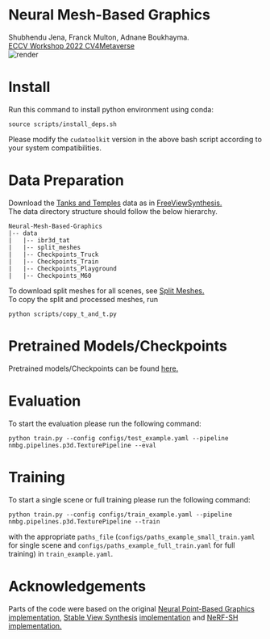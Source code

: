 # Neural Mesh-Based Graphics
Shubhendu Jena, Franck Multon, Adnane Boukhayma.<br/> 
[ECCV Workshop 2022 CV4Metaverse](https://arxiv.org/abs/2208.05785)<br/> 
![render](https://user-images.githubusercontent.com/12934176/186115183-14c9dcc6-92f7-456a-9835-fac225fd78eb.png)

# Install
Run this command to install python environment using conda:
```
source scripts/install_deps.sh
```
Please modify the `cudatoolkit` version in the above bash script according to your system compatibilities.
# Data Preparation
Download the [Tanks and Temples](http://vladlen.info/papers/tanks-and-temples.pdf) data as in [FreeViewSynthesis.](https://github.com/isl-org/FreeViewSynthesis)<br/>
The data directory structure should follow the below hierarchy.
```
Neural-Mesh-Based-Graphics  
|-- data  
|   |-- ibr3d_tat
|   |-- split_meshes
|   |-- Checkpoints_Truck
|   |-- Checkpoints_Train
|   |-- Checkpoints_Playground
|   |-- Checkpoints_M60
```
To download split meshes for all scenes, see
[Split Meshes.](https://drive.google.com/file/d/1-_GUrVzhiznX39jIEInZsuCVywUFkJKL/view?usp=sharing)<br/>
To copy the split and processed meshes, run 
```
python scripts/copy_t_and_t.py
```
# Pretrained Models/Checkpoints
Pretrained models/Checkpoints can be found [here.](https://drive.google.com/drive/folders/1CYmV9Opm_ZqycXm1YQymU2JMFSEPFNbT?usp=sharing)<br/>
# Evaluation
To start the evaluation please run the following command:
```
python train.py --config configs/test_example.yaml --pipeline nmbg.pipelines.p3d.TexturePipeline --eval
```
# Training
To start a single scene or full training please run the following command:
```
python train.py --config configs/train_example.yaml --pipeline nmbg.pipelines.p3d.TexturePipeline --train
```
with the appropriate `paths_file` (`configs/paths_example_small_train.yaml` for single scene and `configs/paths_example_full_train.yaml` for full training) in `train_example.yaml`.
# Acknowledgements
Parts of the code were based on the original [Neural Point-Based Graphics](https://arxiv.org/abs/1906.08240) [implementation](https://github.com/alievk/npbg), [Stable View Synthesis](https://arxiv.org/abs/2011.07233) [implementation](https://github.com/isl-org/StableViewSynthesis) and [NeRF-SH](https://arxiv.org/abs/2103.14024) [implementation.](https://github.com/sxyu/plenoctree)

